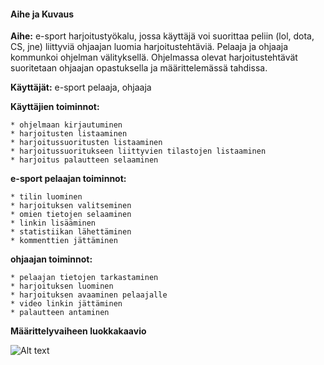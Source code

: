 #### Aihe ja Kuvaus

**Aihe:** e-sport harjoitustyökalu, jossa käyttäjä voi suorittaa peliin (lol, dota, CS, jne) liittyviä ohjaajan luomia harjoitustehtäviä. Pelaaja ja ohjaaja kommunkoi ohjelman välityksellä. Ohjelmassa olevat harjoitustehtävät suoritetaan ohjaajan opastuksella ja määrittelemässä tahdissa.

**Käyttäjät:** e-sport pelaaja, ohjaaja

**Käyttäjien toiminnot:**

    * ohjelmaan kirjautuminen
    * harjoitusten listaaminen
    * harjoitussuoritusten listaaminen
    * harjoitussuoritukseen liittyvien tilastojen listaaminen
    * harjoitus palautteen selaaminen

**e-sport pelaajan toiminnot:**

    * tilin luominen
    * harjoituksen valitseminen
    * omien tietojen selaaminen
    * linkin lisääminen
    * statistiikan lähettäminen
    * kommenttien jättäminen

**ohjaajan toiminnot:**

    * pelaajan tietojen tarkastaminen
    * harjoituksen luominen
    * harjoituksen avaaminen pelaajalle
    * video linkin jättäminen
    * palautteen antaminen

**Määrittelyvaiheen luokkakaavio**

![Alt text](/home/jo/GitProjects/eCoach/dokumentaatio/Luokkakaavio.png)
